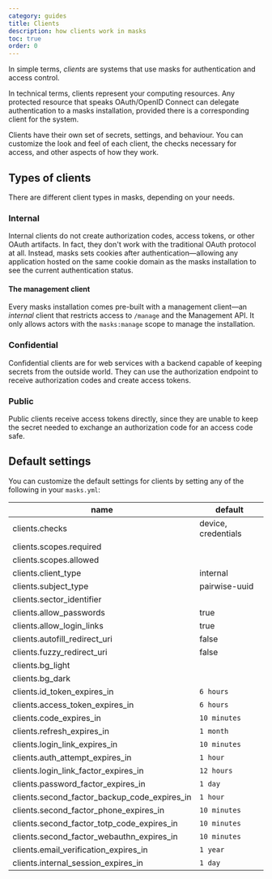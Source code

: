 ```yaml
---
category: guides
title: Clients
description: how clients work in masks
toc: true
order: 0
---
```


In simple terms, _clients_ are systems that use masks for authentication and
access control.

In technical terms, clients represent your computing resources. Any protected
resource that speaks OAuth/OpenID Connect can delegate authentication to a
masks installation, provided there is a corresponding client for the system.

Clients have their own set of secrets, settings, and behaviour.
You can customize the look and feel of each client, the checks necessary for
access, and other aspects of how they work.

## Types of clients

There are different client types in masks, depending on your needs.

### Internal

Internal clients do not create authorization codes, access tokens, or other
OAuth artifacts. In fact, they don't work with the traditional OAuth protocol
at all. Instead, masks sets cookies after authentication—allowing any application
hosted on the same cookie domain as the masks installation to see the current
authentication status.

<span id="management-client" />

#### The management client

Every masks installation comes pre-built with a management client—an _internal_
client that restricts access to `/manage` and the Management API. It only
allows actors with the `masks:manage` scope to manage the installation.

### Confidential

Confidential clients are for web services with a backend capable of keeping
secrets from the outside world. They can use the authorization endpoint to
receive authorization codes and create access tokens.

### Public

Public clients receive access tokens directly, since they are unable to keep
the secret needed to exchange an authorization code for an access code safe.

<span id="defaults" />

## Default settings

You can customize the default settings for clients by setting any of the
following in your `masks.yml`:

| name                                         | default             |
| -------------------------------------------- | ------------------- |
| clients.checks                               | device, credentials |
| clients.scopes.required                      |                     |
| clients.scopes.allowed                       |                     |
| clients.client_type                          | internal            |
| clients.subject_type                         | pairwise-uuid       |
| clients.sector_identifier                    |                     |
| clients.allow_passwords                      | true                |
| clients.allow_login_links                    | true                |
| clients.autofill_redirect_uri                | false               |
| clients.fuzzy_redirect_uri                   | false               |
| clients.bg_light                             |                     |
| clients.bg_dark                              |                     |
| clients.id_token_expires_in                  | `6 hours`           |
| clients.access_token_expires_in              | `6 hours`           |
| clients.code_expires_in                      | `10 minutes`        |
| clients.refresh_expires_in                   | `1 month`           |
| clients.login_link_expires_in                | `10 minutes`        |
| clients.auth_attempt_expires_in              | `1 hour`            |
| clients.login_link_factor_expires_in         | `12 hours`          |
| clients.password_factor_expires_in           | `1 day`             |
| clients.second_factor_backup_code_expires_in | `1 hour`            |
| clients.second_factor_phone_expires_in       | `10 minutes`        |
| clients.second_factor_totp_code_expires_in   | `10 minutes`        |
| clients.second_factor_webauthn_expires_in    | `10 minutes`        |
| clients.email_verification_expires_in        | `1 year`            |
| clients.internal_session_expires_in          | `1 day`             |
